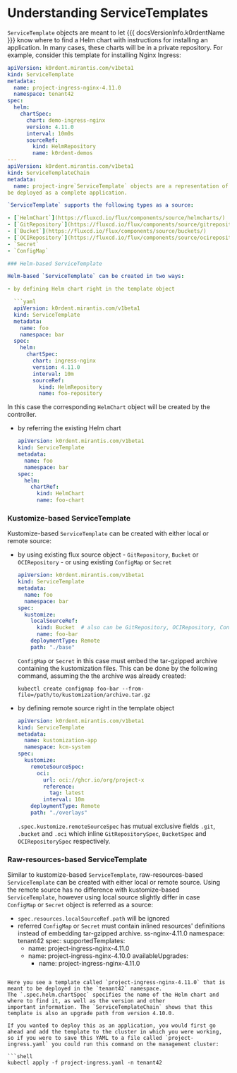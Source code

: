 # Understanding ServiceTemplates

`ServiceTemplate` objects are meant to let {{{ docsVersionInfo.k0rdentName }}} know where to find a Helm chart with instructions for installing
an application. In many cases, these charts will be in a private repository.  For example, consider this template for
installing Nginx Ingress:

```yaml
apiVersion: k0rdent.mirantis.com/v1beta1
kind: ServiceTemplate
metadata:
  name: project-ingress-nginx-4.11.0
  namespace: tenant42
spec:
  helm:
    chartSpec:
      chart: demo-ingress-nginx
      version: 4.11.0
      interval: 10m0s
      sourceRef:
        kind: HelmRepository
        name: k0rdent-demos
---
apiVersion: k0rdent.mirantis.com/v1beta1
kind: ServiceTemplateChain
metadata:
  name: project-ingre`ServiceTemplate` objects are a representation of the source where {{{ docsVersionInfo.k0rdentName }}} can find a resource or set of resources to
be deployed as a complete application.

`ServiceTemplate` supports the following types as a source:

- [`HelmChart`](https://fluxcd.io/flux/components/source/helmcharts/)
- [`GitRepository`](https://fluxcd.io/flux/components/source/gitrepositories/)
- [`Bucket`](https://fluxcd.io/flux/components/source/buckets/)
- [`OCIRepository`](https://fluxcd.io/flux/components/source/ocirepositories/)
- `Secret`
- `ConfigMap`

### Helm-based ServiceTemplate

Helm-based `ServiceTemplate` can be created in two ways:

- by defining Helm chart right in the template object

  ```yaml
  apiVersion: k0rdent.mirantis.com/v1beta1
  kind: ServiceTemplate
  metadata:
    name: foo
    namespace: bar
  spec:
    helm:
      chartSpec:
        chart: ingress-nginx
        version: 4.11.0
        interval: 10m
        sourceRef:
          kind: HelmRepository
          name: foo-repository
  ```
  
  In this case the corresponding `HelmChart` object will be created by the controller.

- by referring the existing Helm chart

  ```yaml
  apiVersion: k0rdent.mirantis.com/v1beta1
  kind: ServiceTemplate
  metadata:
    name: foo
    namespace: bar
  spec:
    helm:
      chartRef:
        kind: HelmChart
        name: foo-chart
  ```

### Kustomize-based ServiceTemplate

Kustomize-based `ServiceTemplate` can be created with either local or remote source:

- by using existing flux source object - `GitRepository`, `Bucket` or `OCIRepository` - or using existing `ConfigMap` or `Secret`

  ```yaml
  apiVersion: k0rdent.mirantis.com/v1beta1
  kind: ServiceTemplate
  metadata:
    name: foo
    namespace: bar
  spec:
    kustomize:
      localSourceRef:
        kind: Bucket  # also can be GitRepository, OCIRepository, ConfigMap or Secret
        name: foo-bar
      deploymentType: Remote
      path: "./base"
  ```

  `ConfigMap` or `Secret` in this case must embed the tar-gzipped archive containing the kustomization files. This can be done by the following command, assuming the the archive was already created:

  ```shell
  kubectl create configmap foo-bar --from-file=/path/to/kustomization/archive.tar.gz
  ```

- by defining remote source right in the template object

  ```yaml
  apiVersion: k0rdent.mirantis.com/v1beta1
  kind: ServiceTemplate
  metadata:
    name: kustomization-app
    namespace: kcm-system
  spec:
    kustomize:
      remoteSourceSpec:
        oci:
          url: oci://ghcr.io/org/project-x
          reference:
            tag: latest
          interval: 10m
      deploymentType: Remote
      path: "./overlays"
  ```

  `.spec.kustomize.remoteSourceSpec` has mutual exclusive fields `.git`, `.bucket` and `.oci` which inline `GitRepositorySpec`, `BucketSpec` and `OCIRepositorySpec` respectively.

### Raw-resources-based ServiceTemplate

Similar to kustomize-based `ServiceTemplate`, raw-resources-based `ServiceTemplate` can be created with either local or remote source. Using the remote source has no difference with
kustomize-based `ServiceTemplate`, however using local source slightly differ in case `ConfigMap` or `Secret` object is referred as a source:

- `spec.resources.localSourceRef.path` will be ignored
- referred `ConfigMap` or `Secret` must contain inlined resources' definitions instead of embedding tar-gzipped archive. 
ss-nginx-4.11.0
  namespace: tenant42
spec:
  supportedTemplates:
    - name: project-ingress-nginx-4.11.0
    - name: project-ingress-nginx-4.10.0
      availableUpgrades:
        - name: project-ingress-nginx-4.11.0
```

Here you see a template called `project-ingress-nginx-4.11.0` that is meant to be deployed in the `tenant42` namespace.
The `.spec.helm.chartSpec` specifies the name of the Helm chart and where to find it, as well as the version and other 
important information. The `ServiceTemplateChain` shows that this template is also an upgrade path from version 4.10.0.

If you wanted to deploy this as an application, you would first go ahead and add the template to the cluster in which you were working, so if you were to save this YAML to a file called `project-ingress.yaml` you could run this command on the management cluster:

```shell
kubectl apply -f project-ingress.yaml -n tenant42
```
